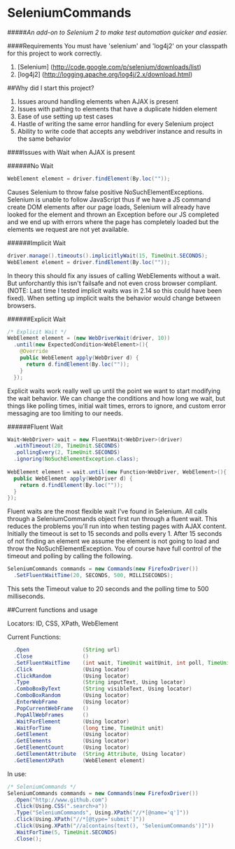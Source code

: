 SeleniumCommands
================
#####*An add-on to Selenium 2 to make test automation quicker and easier.* 

####Requirements
You must have 'selenium' and 'log4j2' on your classpath for this project to work correctly.  
1. [Selenium] (http://code.google.com/p/selenium/downloads/list)  
2. [log4j2] (http://logging.apache.org/log4j/2.x/download.html)


##Why did I start this project?

1. Issues around handling elements when AJAX is present
2. Issues with pathing to elements that have a duplicate hidden element
3. Ease of use setting up test cases
4. Hastle of writing the same error handling for every Selenium project
5. Ability to write code that accepts any webdriver instance and results in the same behavior


####Issues with Wait when AJAX is present

######No Wait
```java
WebElement element = driver.findElement(By.loc(""));
```
Causes Selenium to throw false positive NoSuchElementExceptions. Selenium is unable to follow JavaScript thus if we have
a JS command create DOM elements after our page loads, Selenium will already have looked for the element and thrown an 
Exception before our JS completed and we end up with errors where the page has completely loaded but the elements we 
request are not yet available.  

######Implicit Wait
```java
driver.manage().timeouts().implicitlyWait(15, TimeUnit.SECONDS);
WebElement element = driver.findElement(By.loc(""));
```
In theory this should fix any issues of calling WebElements without a wait. But unforchantly this isn't failsafe and not
even cross browser compliant. (NOTE: Last time I tested implicit waits was in 2.14 so this could have been fixed). When
setting up implicit waits the behavior would change between browsers. 

######Explicit Wait
```java
/* Explicit Wait */
WebElement element = (new WebDriverWait(driver, 10))
  .until(new ExpectedCondition<WebElement>(){
    @Override
    public WebElement apply(WebDriver d) {
      return d.findElement(By.loc(""));
    }
  });
```
Explicit waits work really well up until the point we want to start modifying the wait behavior. We can change the 
conditions and how long we wait, but things like polling times, initial wait times, errors to ignore, and custom
error messaging are too limiting to our needs.

######Fluent Wait
```java
Wait<WebDriver> wait = new FluentWait<WebDriver>(driver)
  .withTimeout(20, TimeUnit.SECONDS)
  .pollingEvery(2, TimeUnit.SECONDS)
  .ignoring(NoSuchElementException.class);
  
WebElement element = wait.until(new Function<WebDriver, WebElement>(){
  public WebElement apply(WebDriver d) {
    return d.findElement(By.loc(""));
  }
});
```
Fluent waits are the most flexible wait I've found in Selenium. All calls through a SeleniumCommands object
first run through a fluent wait. This reduces the problems you'll run into when testing pages with AJAX content.
Initially the timeout is set to 15 seconds and polls every 1. After 15 seconds of not finding an element we assume 
the element is not going to load and throw the NoSuchElementException. You of course have full control of the 
timeout and polling by calling the following.

```java
SeleniumCommands commands = new Commands(new FirefoxDriver())
  .SetFluentWaitTime(20, SECONDS, 500, MILLISECONDS);
```
This sets the Timeout value to 20 seconds and the polling time to 500 milliseconds.

##Current functions and usage

Locators: ID, CSS, XPath, WebElement

Current Functions:  
```java 
  .Open                 (String url)
  .Close                ()
  .SetFluentWaitTime    (int wait, TimeUnit waitUnit, int poll, TimeUnit pollUnit) 
  .Click                (Using locator)
  .ClickRandom          (Using locator)
  .Type                 (String inputText, Using locator)
  .ComboBoxByText       (String visibleText, Using locator)
  .ComboBoxRandom       (Using locator)
  .EnterWebFrame        (Using locator)
  .PopCurrentWebFrame   ()
  .PopAllWebFrames      ()
  .WaitForElement       (Using locator)
  .WaitForTime          (long time, TimeUnit unit)
  .GetElement           (Using locator)
  .GetElements          (Using locator)
  .GetElementCount      (Using locator)
  .GetElementAttribute  (String Attribute, Using locator)
  .GetElementXPath      (WebElement element)
```


In use:

```java
/* SeleniumCommands */
SeleniumCommands commands = new Commands(new FirefoxDriver())
  .Open("http://www.github.com")
  .Click(Using.CSS(".search>a"))
  .Type("SeleniumCommands", Using.XPath("//*[@name='q']"))
  .Click(Using.XPath("//*[@type='submit']"))
  .Click(Using.XPath("//a[contains(text(), 'SeleniumCommands')]"))
  .WaitForTime(5, TimeUnit.SECONDS)
  .Close();
```

